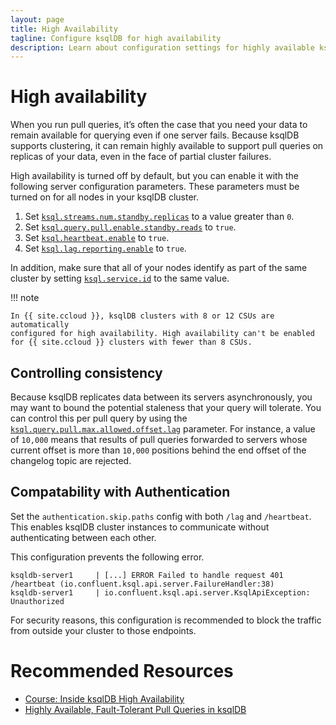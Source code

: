 ```yaml
---
layout: page
title: High Availability
tagline: Configure ksqlDB for high availability 
description: Learn about configuration settings for highly available ksqlDB queries 
---
```


<script type="text/javascript">
        window.location = 'https://docs.confluent.io/platform/current/ksqldb/operate-and-deploy/high-availability.html';
</script>

# High availability

When you run pull queries, it’s often the case that you need your data to
remain available for querying even if one server fails. Because ksqlDB
supports clustering, it can remain highly available to support pull queries
on replicas of your data, even in the face of partial cluster failures.

High availability is turned off by default, but you can enable it with the
following server configuration parameters. These parameters must be turned on
for all nodes in your ksqlDB cluster.

1. Set [`ksql.streams.num.standby.replicas`](/reference/server-configuration/#ksqlstreamsnumstandbyreplicas) to a value greater than `0`.
1. Set [`ksql.query.pull.enable.standby.reads`](/reference/server-configuration/#ksqlquerypullenablestandbyreads) to `true`.
1. Set [`ksql.heartbeat.enable`](/reference/server-configuration/#ksqlheartbeatenable) to `true`.
1. Set [`ksql.lag.reporting.enable`](/reference/server-configuration/#ksqllagreportingenable) to `true`.

In addition, make sure that all of your nodes identify as part of the same
cluster by setting [`ksql.service.id`](/reference/server-configuration/#ksqlserviceid)
to the same value.

!!! note

    In {{ site.ccloud }}, ksqlDB clusters with 8 or 12 CSUs are automatically
    configured for high availability. High availability can't be enabled
    for {{ site.ccloud }} clusters with fewer than 8 CSUs.

## Controlling consistency

Because ksqlDB replicates data between its servers asynchronously, you may want
to bound the potential staleness that your query will tolerate. You can control
this per pull query by using the
[`ksql.query.pull.max.allowed.offset.lag`](/reference/server-configuration/#ksqlquerypullmaxallowedoffsetlag)
parameter. For instance, a value of `10,000` means that results of pull queries
forwarded to servers whose current offset is more than `10,000` positions
behind the end offset of the changelog topic are rejected.

## Compatability with Authentication
Set the `authentication.skip.paths` config with both `/lag` and `/heartbeat`.
This enables ksqlDB cluster instances to communicate without authenticating between each other.


This configuration prevents the following error.
```
ksqldb-server1     | [...] ERROR Failed to handle request 401 /heartbeat (io.confluent.ksql.api.server.FailureHandler:38)
ksqldb-server1     | io.confluent.ksql.api.server.KsqlApiException: Unauthorized
```

For security reasons, this configuration is recommended to block the traffic from outside your cluster to those endpoints.

# Recommended Resources
- [Course: Inside ksqlDB High Availability](https://developer.confluent.io/learn-kafka/inside-ksqldb/high-availability/)
- [Highly Available, Fault-Tolerant Pull Queries in ksqlDB](https://www.confluent.io/blog/ksqldb-pull-queries-high-availability/)
